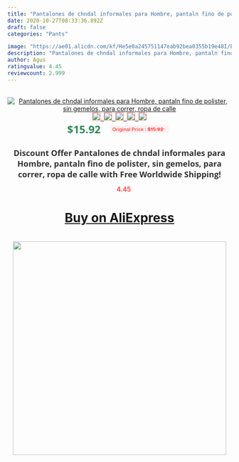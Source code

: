 ```yaml
---
title: "Pantalones de chndal informales para Hombre, pantaln fino de polister, sin gemelos, para correr, ropa de calle"
date: 2020-10-27T08:33:36.892Z
draft: false
categories: "Pants"

image: "https://ae01.alicdn.com/kf/He5e0a245751147eab92bea0355b19e48I/Pantalones-de-chndal-informales-para-Hombre-pantaln-fino-de-polister-sin-gemelos-para-correr-ropa-de.jpg"
description: "Pantalones de chndal informales para Hombre, pantaln fino de polister, sin gemelos, para correr, ropa de calle"
author: Agus
ratingvalue: 4.45
reviewcount: 2.999
---
```

<br>
<div style="text-align: center;">
<a href="https://s.click.aliexpress.com/e/_ATifHb" target="_blank" rel="nofollow noopener noreferrer"><img alt="Pantalones de chndal informales para Hombre, pantaln fino de polister, sin gemelos, para correr, ropa de calle" class="magnifier-image" src="https://ae01.alicdn.com/kf/He5e0a245751147eab92bea0355b19e48I/Pantalones-de-chndal-informales-para-Hombre-pantaln-fino-de-polister-sin-gemelos-para-correr-ropa-de.jpg_640x640.jpg">
<br>
<img style="border:1px solid salmon" src="https://ae01.alicdn.com/kf/He5e0a245751147eab92bea0355b19e48I/Pantalones-de-chndal-informales-para-Hombre-pantaln-fino-de-polister-sin-gemelos-para-correr-ropa-de.jpg_120x120.jpg">&nbsp;&nbsp;<img style="border:1px solid salmon" src="https://ae01.alicdn.com/kf/Ha89a4d32719146fd912f9711103c1e23T/Pantalones-de-chndal-informales-para-Hombre-pantaln-fino-de-polister-sin-gemelos-para-correr-ropa-de.jpg_120x120.jpg">&nbsp;&nbsp;<img style="border:1px solid salmon" src="https://ae01.alicdn.com/kf/H42c1007046c94748aa7e7d0b9103447dQ/Pantalones-de-chndal-informales-para-Hombre-pantaln-fino-de-polister-sin-gemelos-para-correr-ropa-de.jpg_120x120.jpg">&nbsp;&nbsp;<img style="border:1px solid salmon" src="https://ae01.alicdn.com/kf/Hc0d1ce3848c44ec5a5364d3b267702ae4/Pantalones-de-chndal-informales-para-Hombre-pantaln-fino-de-polister-sin-gemelos-para-correr-ropa-de.jpg_120x120.jpg">&nbsp;&nbsp;<img style="border:1px solid salmon" src="https://ae01.alicdn.com/kf/H89c326df77914556804cea14824e12b2i/Pantalones-de-chndal-informales-para-Hombre-pantaln-fino-de-polister-sin-gemelos-para-correr-ropa-de.jpg_120x120.jpg"></a></div><br0>
<div style="text-align: center;"><span style="background-color: white; border: 0px; box-sizing: border-box; color: seagreen; display: inline-block; font-family: &quot;open sans&quot; , &quot;arial&quot; , &quot;helvetica&quot; , sans-serif , &quot;heiti&quot;; font-size: 24px; font-stretch: inherit; font-weight: 700; line-height: inherit; margin: 0px 10px 0px 0px; padding: 0px; vertical-align: middle;">$15.92 </span>
<span style="background: rgb(255 , 241 , 241); border-radius: 3px; border: 0px; box-sizing: border-box; color: #ff4747; display: inline-block; font-family: inherit; font-size: 12px; font-stretch: inherit; font-style: inherit; font-variant: inherit; font-weight: 600; line-height: inherit; margin: 0px; padding: 2px 5px; transform: scale(0.9); vertical-align: middle;">Original Price : <b style="text-decoration: line-through;">$15.92 </b> &nbsp;&nbsp;</span></div>
<h1 style="color: #333333; display: inline-block; font-family: &quot;open sans&quot; , &quot;arial&quot; , &quot;helvetica&quot; , sans-serif , &quot;heiti&quot;; font-size: 18px; font-stretch: inherit; font-weight: 700; text-align: center;">Discount Offer Pantalones de chndal informales para Hombre, pantaln fino de polister, sin gemelos, para correr, ropa de calle with Free Worldwide Shipping!</h1>
<div style="color: #ff4747; text-align: center;">
<img src="https://4.bp.blogspot.com/-M0ZcTcb-5uY/XleCXlxnR4I/AAAAAAAAAEc/OrjgMkXV1oMQFaCRZj5HQwOCBcu3w1FegCPcBGAYYCw/s1600/star.png" style="height: 15px;">&nbsp;<b>4.45</b></div>
<div class="button_cont" align="center"><a class="buynow_a" href="https://s.click.aliexpress.com/e/_ATifHb" target="_blank" rel="nofollow noopener noreferrer"><H1>Buy on AliExpress</H1></a></div><br>
<div class="separator" style="clear: both; text-align: center;">
<img src="https://lh3.googleusercontent.com/-pTy5HemUv9M/XlePHvY0dAI/AAAAAAAAAE4/0nX5iRUoIWY8eMW9Dpxeirr157OZliDIgCLcBGAsYHQ/s1600/badge.gif" width="480">
</div>
